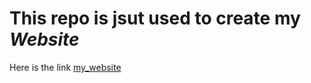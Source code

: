 # This repo is jsut used to create my _**Website**_
Here is the link [my_website](https://mahmoudkahled.github.io/Mahmoud-Khaled/)
